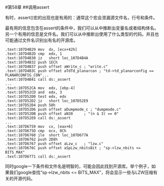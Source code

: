 #第58章 
##调用assert

有时，assert()宏的出现也是有用的：通常这个宏会泄漏源文件名，行号和条件。

最有用的信息包含在assert的条件中，我们可以从中推断出变量名或者结构体名。另一个有用的信息是文件名。我们可以从中推断出使用了什么类型的代码。并且也可能通过文件名识别出有名的开源库。

```
.text:107D4B29 mov  dx, [ecx+42h].text:107D4B2D cmp  edx, 1.text:107D4B30 jz   short loc_107D4B4A.text:107D4B32 push 1ECh.text:107D4B37 push offset aWrite_c ; "write.c".text:107D4B3C push offset aTdTd_planarcon ; "td->td_planarconfig == PLANARCONFIG_CON"....text:107D4B41 call ds:_assert....text:107D52CA mov  edx, [ebp-4].text:107D52CD and  edx, 3.text:107D52D0 test edx, edx.text:107D52D2 jz   short loc_107D52E9.text:107D52D4 push 58h.text:107D52D6 push offset aDumpmode_c ; "dumpmode.c".text:107D52DB push offset aN30     ; "(n & 3) == 0".text:107D52E0 call ds:_assert....text:107D6759 mov  cx, [eax+6].text:107D675D cmp  ecx, 0Ch.text:107D6760 jle  short loc_107D677A.text:107D6762 push 2D8h.text:107D6767 push offset aLzw_c   ; "lzw.c".text:107D676C push offset aSpLzw_nbitsBit ; "sp->lzw_nbits <= BITS_MAX".text:107D6771 call ds:_assert
```

同时google一下条件和文件名是明智的，可能会因此找到开源库。举个例子，如果我们google查找“sp->lzw_nbits <= BITS_MAX”，将会显示一些与LZW压缩有关的开源代码。



